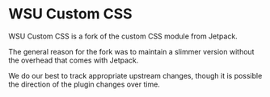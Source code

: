 # WSU Custom CSS

WSU Custom CSS is a fork of the custom CSS module from Jetpack.

The general reason for the fork was to maintain a slimmer version without the overhead that comes with Jetpack.

We do our best to track appropriate upstream changes, though it is possible the direction of the plugin changes over time.